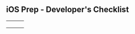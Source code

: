 ## iOS Prep - Developer's Checklist



|      |      |      |
| ---- | ---- | ---- |
|      |      |      |
|      |      |      |
|      |      |      |





